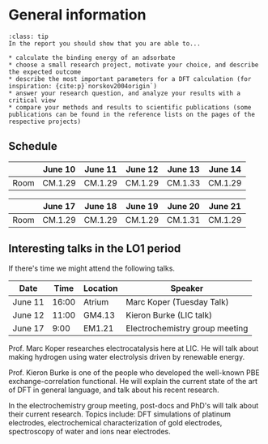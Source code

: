 # General information

```{admonition} Learning goals 
:class: tip
In the report you should show that you are able to...

* calculate the binding energy of an adsorbate
* choose a small research project, motivate your choice, and describe the expected outcome
* describe the most important parameters for a DFT calculation (for inspiration: {cite:p}`norskov2004origin`)
* answer your research question, and analyze your results with a critical view
* compare your methods and results to scientific publications (some publications can be found in the reference lists on the pages of the respective projects)
```

## Schedule

|      | June 10 | June 11 | June 12 | June 13 | June 14 |
|------|---------|---------|---------|---------|---------|
| Room | CM.1.29 | CM.1.29 | CM.1.29 | CM.1.33 | CM.1.29 | 

|      | June 17 | June 18 | June 19 | June 20 | June 21 |
|------|---------|---------|---------|---------|---------|
| Room | CM.1.29 | CM.1.29 | CM.1.29 | CM.1.31 | CM.1.29 |


## Interesting talks in the LO1 period

If there's time we might attend the following talks.

| Date    | Time  | Location | Speaker |
|---------|-------|----------|---------------------------|
| June 11 | 16:00 | Atrium   | Marc Koper (Tuesday Talk) |
| June 12 | 11:00 | GM4.13   | Kieron Burke (LIC talk) |
| June 17 | 9:00  | EM1.21   | Electrochemistry group meeting |

Prof. Marc Koper researches electrocatalysis here at LIC. He will talk about making hydrogen using water electrolysis driven by renewable energy. 

Prof. Kieron Burke is one of the people who developed the well-known PBE exchange-correlation functional. He will explain the current state of the art of DFT in general language, and talk about his recent research. 

In the electrochemistry group meeting, post-docs and PhD's will talk about their current research. Topics include: DFT simulations of platinum electrodes, electrochemical characterization of gold electrodes, spectroscopy of water and ions near electrodes.
